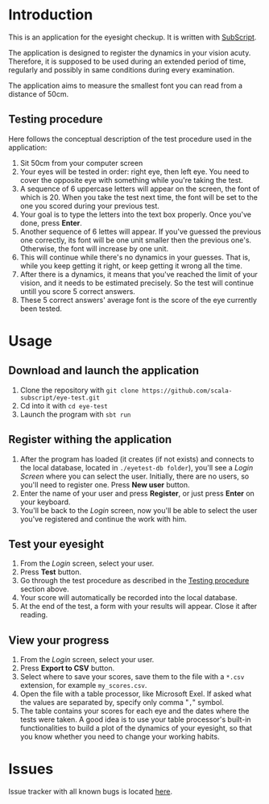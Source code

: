 # Introduction

This is an application for the eyesight checkup. It is written with [SubScript](https://github.com/scala-subscript/subscript).

The application is designed to register the dynamics in your vision acuty. Therefore, it is supposed to be used during an extended period of time, regularly and possibly in same conditions during every examination.

The application aims to measure the smallest font you can read from a distance of 50cm.

## Testing procedure
Here follows the conceptual description of the test procedure used in the application:

1. Sit 50cm from your computer screen
2. Your eyes will be tested in order: right eye, then left eye. You need to cover the opposite eye with something while you're taking the test.
3. A sequence of 6 uppercase letters will appear on the screen, the font of which is 20. When you take the test next time, the font will be set to the one you scored during your previous test.
4. Your goal is to type the letters into the text box properly. Once you've done, press **Enter**.
5. Another sequence of 6 lettes will appear. If you've guessed the previous one correctly, its font will be one unit smaller then the previous one's. Otherwise, the font will increase by one unit.
6. This will continue while there's no dynamics in your guesses. That is, while you keep getting it right, or keep getting it wrong all the time.
7. After there is a dynamics, it means that you've reached the limit of your vision, and it needs to be estimated precisely. So the test will continue untill you score 5 correct answers.
8. These 5 correct answers' average font is the score of the eye currently been tested.

# Usage

## Download and launch the application
1. Clone the repository with `git clone https://github.com/scala-subscript/eye-test.git`
2. Cd into it with `cd eye-test`
3. Launch the program with `sbt run`

## Register withing the application
1. After the program has loaded (it creates (if not exists) and connects to the local database, located in `./eyetest-db folder`), you'll see a *Login Screen* where you can select the user. Initially, there are no users, so you'll need to register one. Press **New user** button.
2. Enter the name of your user and press **Register**, or just press **Enter** on your keyboard.
3. You'll be back to the *Login* screen, now you'll be able to select the user you've registered and continue the work with him.

## Test your eyesight
1. From the *Login* screen, select your user.
2. Press **Test** button.
3. Go through the test procedure as described in the [Testing procedure](https://github.com/scala-subscript/eye-test#testing-procedure) section above.
4. Your score will automatically be recorded into the local database.
5. At the end of the test, a form with your results will appear. Close it after reading.

## View your progress
1. From the *Login* screen, select your user.
2. Press **Export to CSV** button.
3. Select where to save your scores, save them to the file with a `*.csv` extension, for example `my_scores.csv`.
4. Open the file with a table processor, like Microsoft Exel. If asked what the values are separated by, specify only comma "`,`" symbol.
5. The table contains your scores for each eye and the dates where the tests were taken. A good idea is to use your table processor's built-in functionalities to build a plot of the dynamics of your eyesight, so that you know whether you need to change your working habits.

# Issues
Issue tracker with all known bugs is located [here](https://github.com/scala-subscript/eye-test/issues).